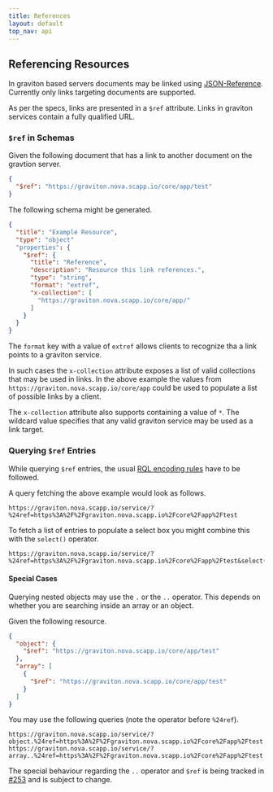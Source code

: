 ```yaml
---
title: References
layout: default
top_nav: api
---
```


## Referencing Resources

In graviton based servers documents may be linked using [JSON-Reference](https://json-spec.readthedocs.org/en/latest/reference.html). Currently only links targeting documents are supported.

As per the specs, links are presented in a ``$ref`` attribute. Links in graviton services contain a fully qualified URL.

### ``$ref`` in Schemas

Given the following document that has a link to another document on the gravtion server.

```json
{
  "$ref": "https://graviton.nova.scapp.io/core/app/test"
}
```

The following schema might be generated.

```json
{
  "title": "Example Resource",
  "type": "object"
  "properties": {
    "$ref": {
      "title": "Reference",
      "description": "Resource this link references.",
      "type": "string",
      "format": "extref",
      "x-collection": [
        "https://graviton.nova.scapp.io/core/app/"
      ]
    }
  }
}
```

The ``format`` key with a value of ``extref`` allows clients to recognize tha a link points to a graviton service.

In such cases the ``x-collection`` attribute exposes a list of valid collections that may be used in links. In the above example the values from ``https://graviton.nova.scapp.io/core/app`` could be used to populate a list of possible links by a client.

The ``x-collection`` attribute also supports containing a value of ``*``. The wildcard value specifies that any valid graviton service may be used as a link target.

### Querying ``$ref`` Entries

While querying ``$ref`` entries, the usual [RQL encoding rules](https://github.com/xiag-ag/rql-parser#encoding-rules) have to be followed.

A query fetching the above example would look as follows.

```http
https://graviton.nova.scapp.io/service/?%24ref=https%3A%2F%2Fgraviton.nova.scapp.io%2Fcore%2Fapp%2Ftest
```

To fetch a list of entries to populate a select box you might combine this with the ``select()`` operator.

```http
https://graviton.nova.scapp.io/service/?%24ref=https%3A%2F%2Fgraviton.nova.scapp.io%2Fcore%2Fapp%2Ftest&select(id,name)
```

#### Special Cases

Querying nested objects may use the ``.`` or the ``..`` operator. This depends on whether you are searching inside an array or an object.

Given the following resource.

```json
{
  "object": {
    "$ref": "https://graviton.nova.scapp.io/core/app/test"
  },
  "array": [
    {
      "$ref": "https://graviton.nova.scapp.io/core/app/test"
    }
  ]
}
```

You may use the following queries (note the operator before ``%24ref``).

```http
https://graviton.nova.scapp.io/service/?object.%24ref=https%3A%2F%2Fgraviton.nova.scapp.io%2Fcore%2Fapp%2Ftest
https://graviton.nova.scapp.io/service/?array..%24ref=https%3A%2F%2Fgraviton.nova.scapp.io%2Fcore%2Fapp%2Ftest
```

<div class="alert alert-info" markdown="1">

The special behaviour regarding the ``..`` operator and ``$ref`` is being tracked in [#253](https://github.com/libgraviton/graviton/issues/253) and is subject to change.

</div>
